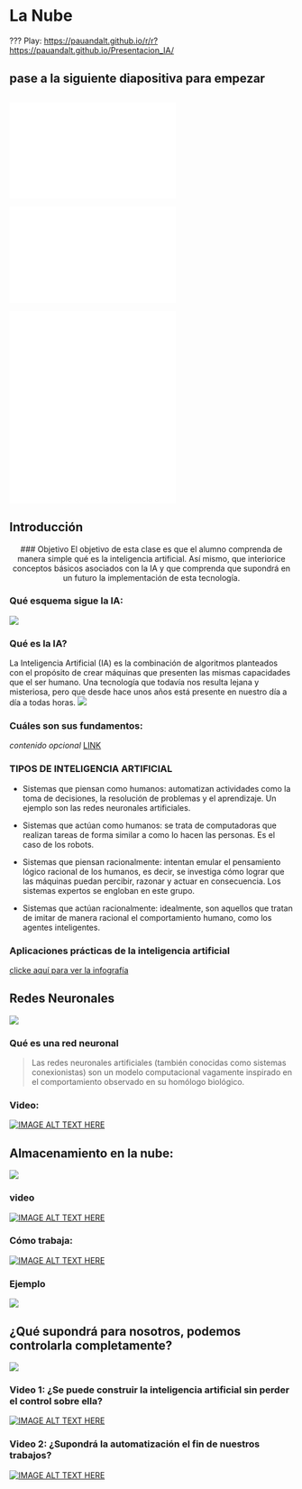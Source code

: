 # La Nube
???
Play: https://pauandalt.github.io/r/r?https://pauandalt.github.io/Presentacion_IA/
## pase a la siguiente diapositiva para empezar

## 
![](data:image/png;base64,iVBORw0KGgoAAAANSUhEUgAAAScAAACrCAMAAAATgapkAAAAA1BMVEX///+nxBvIAAAASElEQVR4nO3BMQEAAADCoPVPbQZ/oAAAAAAAAAAAAAAAAAAAAAAAAAAAAAAAAAAAAAAAAAAAAAAAAAAAAAAAAAAAAAAAAAA+A8W4AAH7AbJ4AAAAAElFTkSuQmCC)

![](data:image/png;base64,iVBORw0KGgoAAAANSUhEUgAAAScAAACrCAMAAAATgapkAAAAA1BMVEX///+nxBvIAAAASElEQVR4nO3BMQEAAADCoPVPbQZ/oAAAAAAAAAAAAAAAAAAAAAAAAAAAAAAAAAAAAAAAAAAAAAAAAAAAAAAAAAAAAAAAAAA+A8W4AAH7AbJ4AAAAAElFTkSuQmCC)

![](data:image/png;base64,iVBORw0KGgoAAAANSUhEUgAAAScAAACrCAMAAAATgapkAAAAA1BMVEX///+nxBvIAAAASElEQVR4nO3BMQEAAADCoPVPbQZ/oAAAAAAAAAAAAAAAAAAAAAAAAAAAAAAAAAAAAAAAAAAAAAAAAAAAAAAAAAAAAAAAAAA+A8W4AAH7AbJ4AAAAAElFTkSuQmCC)
![](data:image/png;base64,iVBORw0KGgoAAAANSUhEUgAAAScAAACrCAMAAAATgapkAAAAA1BMVEX///+nxBvIAAAASElEQVR4nO3BMQEAAADCoPVPbQZ/oAAAAAAAAAAAAAAAAAAAAAAAAAAAAAAAAAAAAAAAAAAAAAAAAAAAAAAAAAAAAAAAAAA+A8W4AAH7AbJ4AAAAAElFTkSuQmCC)

## Introducción 
<p align="center">
###  Objetivo
El objetivo de esta clase es que el alumno comprenda de manera simple qué es la inteligencia artificial. Así mismo, que interiorice conceptos básicos asociados con la IA y que comprenda que supondrá en un futuro la implementación de esta tecnología.
  
### Qué esquema sigue la IA:
![](https://pauandalt.github.io/Inteligencia_Artificial/algorithm2orange.1.jpg)

### Qué es la IA?

La Inteligencia Artificial (IA) es la combinación de algoritmos planteados con el propósito de crear máquinas que presenten las mismas capacidades que el ser humano. Una tecnología que todavía nos resulta lejana y misteriosa, pero que desde hace unos años está presente en nuestro día a día a todas horas.
![](https://www.iberdrola.com/wcorp/gc/prod/es_ES/comunicacion/inteligencia_artificial_1_res/Inteligencia_746x419.jpeg)

### Cuáles son sus fundamentos:

*contenido opcional* [LINK](http://intartificialdcarolinamolina.blogspot.com/2015/11/fundamentos-de-la-inteligencia.html)


### TIPOS DE INTELIGENCIA ARTIFICIAL

+ Sistemas que piensan como humanos: automatizan actividades como la toma de decisiones, la resolución de problemas y el aprendizaje. Un ejemplo son las redes neuronales artificiales.

+ Sistemas que actúan como humanos: se trata de computadoras que realizan tareas de forma similar a como lo hacen las personas. Es el caso de los robots.

+ Sistemas que piensan racionalmente: intentan emular el pensamiento lógico racional de los humanos, es decir, se investiga cómo lograr que las máquinas puedan percibir, razonar y actuar en consecuencia. Los sistemas expertos se engloban en este grupo.

+ Sistemas que actúan racionalmente: idealmente, son aquellos que tratan de imitar de manera racional el comportamiento humano, como los agentes inteligentes.

### Aplicaciones prácticas de la inteligencia artificial

[clicke aquí para ver la infografía](https://www.iberdrola.com/wcorp/gc/prod/es_ES/comunicacion/docs/Infografia_inteligencia_artificial.pdf)

## Redes Neuronales

![](https://i2.wp.com/blogthinkbig.com/wp-content/uploads/2019/04/artificial-neural-network-3501528_1920-e1556181012867.png?resize=610%2C225&ssl=1)

### Qué es una red neuronal

> Las redes neuronales artificiales (también conocidas como sistemas conexionistas) son un modelo computacional vagamente inspirado en el comportamiento observado en su homólogo biológico.

### Video: 

[![IMAGE ALT TEXT HERE](https://pauandalt.github.io/Inteligencia_Artificial/video_explicaci%C3%B3n_Sencillo_RedN.PNG)](https://www.zdnet.com/article/top-cloud-providers-2018-how-aws-microsoft-google-ibm-oracle-alibaba-stack-up/)

## Almacenamiento en la nube:

![](https://blog.netelip.com/wp-content/uploads/2018/07/almacenamiento-vdrive-comodidad.png)

### video 
[![IMAGE ALT TEXT HERE](https://pauandalt.github.io/La_Nube/video_almacenamiento_en_la_nube.PNG)](https://www.youtube.com/watch?v=6vwfT3-mBBw)

### Cómo trabaja:

[![IMAGE ALT TEXT HERE](https://pauandalt.github.io/Inteligencia_Artificial/Video_Red_Neuronal.PNG)](https://www.youtube.com/watch?v=aircAruvnKk&list=PLZHQObOWTQDNU6R1_67000Dx_ZCJB-3pi)


### Ejemplo

![](https://pauandalt.github.io/Inteligencia_Artificial/Ejemplo_Red_Neuronal.PNG)

## ¿Qué supondrá para nosotros, podemos controlarla completamente?

![](https://pauandalt.github.io/La_Nube/Piramide%20Saas_Isaas_Paas.PNG)

### Video 1: ¿Se puede construir la inteligencia artificial sin perder el control sobre ella?

[![IMAGE ALT TEXT HERE](https://pauandalt.github.io/Inteligencia_Artificial/Video_TED.PNG)](https://www.ted.com/talks/sam_harris_can_we_build_ai_without_losing_control_over_it/up-next?referrer=playlist-talks_on_artificial_intelligen)

### Video 2: ¿Supondrá la automatización el fin de nuestros trabajos?

[![IMAGE ALT TEXT HERE](https://pauandalt.github.io/Inteligencia_Artificial/Video_TED2.PNG)](https://www.ted.com/talks/david_autor_why_are_there_still_so_many_jobs/up-next)
